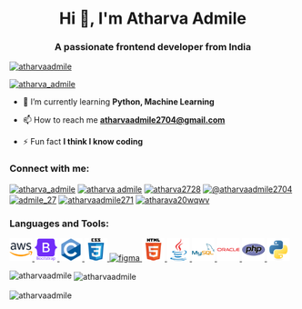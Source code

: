 <h1 align="center">Hi 👋, I'm Atharva Admile</h1>
<h3 align="center">A passionate frontend developer from India</h3>

<p align="left"> <a href="https://github.com/ryo-ma/github-profile-trophy"><img src="https://github-profile-trophy.vercel.app/?username=atharvaadmile" alt="atharvaadmile" /></a> </p>

<p align="left"> <a href="https://twitter.com/atharva_admile" target="blank"><img src="https://img.shields.io/twitter/follow/atharva_admile?logo=twitter&style=for-the-badge" alt="atharva_admile" /></a> </p>

- 🌱 I’m currently learning **Python, Machine Learning**

- 📫 How to reach me **atharvaadmile2704@gmail.com**

- ⚡ Fun fact **I think I know coding**

<h3 align="left">Connect with me:</h3>
<p align="left">
<a href="https://twitter.com/atharva_admile" target="blank"><img align="center" src="https://raw.githubusercontent.com/rahuldkjain/github-profile-readme-generator/master/src/images/icons/Social/twitter.svg" alt="atharva_admile" height="30" width="40" /></a>
<a href="https://linkedin.com/in/atharva admile" target="blank"><img align="center" src="https://raw.githubusercontent.com/rahuldkjain/github-profile-readme-generator/master/src/images/icons/Social/linked-in-alt.svg" alt="atharva admile" height="30" width="40" /></a>
<a href="https://kaggle.com/atharva2728" target="blank"><img align="center" src="https://raw.githubusercontent.com/rahuldkjain/github-profile-readme-generator/master/src/images/icons/Social/kaggle.svg" alt="atharva2728" height="30" width="40" /></a>
<a href="https://medium.com/@atharvaadmile2704" target="blank"><img align="center" src="https://raw.githubusercontent.com/rahuldkjain/github-profile-readme-generator/master/src/images/icons/Social/medium.svg" alt="@atharvaadmile2704" height="30" width="40" /></a>
<a href="https://www.codechef.com/users/admile_27" target="blank"><img align="center" src="https://cdn.jsdelivr.net/npm/simple-icons@3.1.0/icons/codechef.svg" alt="admile_27" height="30" width="40" /></a>
<a href="https://www.hackerrank.com/atharvaadmile271" target="blank"><img align="center" src="https://raw.githubusercontent.com/rahuldkjain/github-profile-readme-generator/master/src/images/icons/Social/hackerrank.svg" alt="atharvaadmile271" height="30" width="40" /></a>
<a href="https://auth.geeksforgeeks.org/user/atharava20wqwv" target="blank"><img align="center" src="https://raw.githubusercontent.com/rahuldkjain/github-profile-readme-generator/master/src/images/icons/Social/geeks-for-geeks.svg" alt="atharava20wqwv" height="30" width="40" /></a>
</p>

<h3 align="left">Languages and Tools:</h3>
<p align="left"> <a href="https://aws.amazon.com" target="_blank" rel="noreferrer"> <img src="https://raw.githubusercontent.com/devicons/devicon/master/icons/amazonwebservices/amazonwebservices-original-wordmark.svg" alt="aws" width="40" height="40"/> </a> <a href="https://getbootstrap.com" target="_blank" rel="noreferrer"> <img src="https://raw.githubusercontent.com/devicons/devicon/master/icons/bootstrap/bootstrap-plain-wordmark.svg" alt="bootstrap" width="40" height="40"/> </a> <a href="https://www.cprogramming.com/" target="_blank" rel="noreferrer"> <img src="https://raw.githubusercontent.com/devicons/devicon/master/icons/c/c-original.svg" alt="c" width="40" height="40"/> </a> <a href="https://www.w3schools.com/css/" target="_blank" rel="noreferrer"> <img src="https://raw.githubusercontent.com/devicons/devicon/master/icons/css3/css3-original-wordmark.svg" alt="css3" width="40" height="40"/> </a> <a href="https://www.figma.com/" target="_blank" rel="noreferrer"> <img src="https://www.vectorlogo.zone/logos/figma/figma-icon.svg" alt="figma" width="40" height="40"/> </a> <a href="https://www.w3.org/html/" target="_blank" rel="noreferrer"> <img src="https://raw.githubusercontent.com/devicons/devicon/master/icons/html5/html5-original-wordmark.svg" alt="html5" width="40" height="40"/> </a> <a href="https://www.java.com" target="_blank" rel="noreferrer"> <img src="https://raw.githubusercontent.com/devicons/devicon/master/icons/java/java-original.svg" alt="java" width="40" height="40"/> </a> <a href="https://www.mysql.com/" target="_blank" rel="noreferrer"> <img src="https://raw.githubusercontent.com/devicons/devicon/master/icons/mysql/mysql-original-wordmark.svg" alt="mysql" width="40" height="40"/> </a> <a href="https://www.oracle.com/" target="_blank" rel="noreferrer"> <img src="https://raw.githubusercontent.com/devicons/devicon/master/icons/oracle/oracle-original.svg" alt="oracle" width="40" height="40"/> </a> <a href="https://www.php.net" target="_blank" rel="noreferrer"> <img src="https://raw.githubusercontent.com/devicons/devicon/master/icons/php/php-original.svg" alt="php" width="40" height="40"/> </a> <a href="https://www.python.org" target="_blank" rel="noreferrer"> <img src="https://raw.githubusercontent.com/devicons/devicon/master/icons/python/python-original.svg" alt="python" width="40" height="40"/> </a> </p>

<p><img align="left" src="https://github-readme-stats.vercel.app/api/top-langs?username=atharvaadmile&show_icons=true&locale=en&layout=compact" alt="atharvaadmile" /></p>

<p>&nbsp;<img align="center" src="https://github-readme-stats.vercel.app/api?username=atharvaadmile&show_icons=true&locale=en" alt="atharvaadmile" /></p>

<p><img align="center" src="https://github-readme-streak-stats.herokuapp.com/?user=atharvaadmile&" alt="atharvaadmile" /></p>
